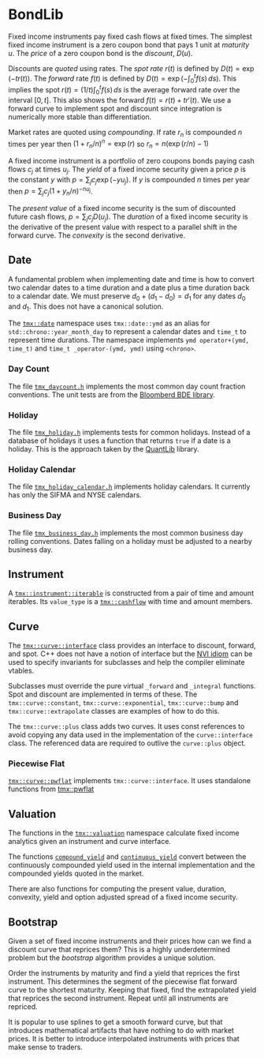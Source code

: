 # BondLib

Fixed income instruments pay fixed cash flows at fixed times.
The simplest fixed income instrument is a zero coupon bond that pays 1 unit at _maturity_ $u$.
The _price_ of a zero coupon bond is the _discount_, $D(u)$.

Discounts are _quoted_ using rates.
The _spot rate_ $r(t)$ is defined
by $D(t) = \exp(-t r(t))$. The _forward_ rate $f(t)$ is
defined by $D(t) = \exp(-\int_0^t f(s)\,ds)$.
This implies the spot $r(t) = (1/t)\int_0^t f(s)\,ds$
is the average forward rate over the interval $[0, t]$.
This also shows the forward $f(t) = r(t) + t r'(t)$.
We use a forward curve to implement spot and discount
since integration is numerically more stable than differentiation.

Market rates are quoted using _compounding_. If rate $r_n$ is compounded
$n$ times per year then $(1 + r_n/n)^n = \exp(r)$
so $r_n = n(\exp(r/n) - 1)$

A fixed income instrument is a portfolio of zero coupons bonds paying cash flows $c_j$ at times $u_j$.
The _yield_ of a fixed income security given a price $p$ is the constant $y$
with $p = \sum_j c_j \exp(-y u_j)$. If $y$ is compounded $n$ times per year
then $p = \sum_j c_j (1 + y_n/n)^{-nu_j}$.

The _present value_ of a fixed income security
is the sum of discounted future cash flows, $p = \sum_j c_j D(u_j)$.
The _duration_ of a fixed income security is the derivative of the present value with respect to a
parallel shift in the forward curve. The _convexity_ is the second derivative.

## Date

A fundamental problem when implementing date and time is how to convert two
calendar dates to a time duration and a date plus a time duration back to a calendar date.
We must preserve $d_0 + (d_1 - d_0) = d_1$ for any dates $d_0$ and $d_1$. 
This does not have a canonical solution.

The [`tmx::date`](tmx_date.h) namespace uses `tmx::date::ymd` as an alias
for `std::chrono::year_month_day` to represent a calendar dates
and `time_t` to represent time durations.
The namespace implements `ymd operator+(ymd, time_t)` and `time_t _operator-(ymd, ymd)`
using `<chrono>`.

### Day Count

The file [`tmx_daycount.h`](tmx_daycount.h) implements the most common day count fraction
conventions. The unit tests are from the [Bloomberd BDE library](https://github.com/bloomberg/bde).

### Holiday

The file [`tmx_holiday.h`](tmx_holiday.h) implements tests for common holidays.
Instead of a database of holidays it uses a function that returns `true` if a date is a holiday.
This is the approach taken by the [QuantLib](https://www.quantlib.org/) library.

### Holiday Calendar

The file [`tmx_holiday_calendar.h`](tmx_holiday_calendar.h) implements holiday calendars.
It currently has only the SIFMA and NYSE calendars.

### Business Day

The file [`tmx_business_day.h`](tmx_business_day.h) implements the most common business day 
rolling conventions. Dates falling on a holiday must be adjusted to a nearby business day.

## Instrument

A [`tmx::instrument::iterable`](tmx_instrument.h) is constructed
from a pair of time and amount iterables.
Its `value_type` is a [`tmx::cashflow`](tmx_cash_flow.h) with time and amount members.

## Curve

The [`tmx::curve::interface`](tmx_curve.h#:~:text=class%20interface) class provides an interface to
discount, forward, and spot. C++ does not have
a notion of interface but the 
[NVI idiom](https://en.wikibooks.org/wiki/More_C%2B%2B_Idioms/Non-Virtual_Interface)
can be used to specify invariants for subclasses and help the compiler eliminate vtables.

Subclasses must override the pure virtual `_forward` and `_integral` functions.
Spot and discount are implemented in terms of these.
The `tmx::curve::constant`, `tmx::curve::exponential`, `tmx::curve::bump`
and `tmx::curve::extrapolate` classes
are examples of how to do this.

The `tmx::curve::plus` class adds two curves. It uses const references to avoid copying
any data used in the implementation of the `curve::interface` class. 
The referenced data are required to outlive the `curve::plus` object.

### Piecewise Flat

[`tmx::curve::pwflat`](tmx_curve_pwflat.h) implements `tmx::curve::interface`. 
It uses standalone functions from [tmx::pwflat](tmx_pwflat.h)

## Valuation

The functions in the [`tmx::valuation`](tmx_valuation.h) namespace calculate 
fixed income analytics given an instrument and curve interface.

The functions [`compound_yield`](tmx_valuation.h#:~:text=compound_yield) 
and [`continuous_yield`](tmx_valuation.h#:~:text=continuous_yield) convert between
the continuously compounded yield used in the internal implementation
and the compounded yields quoted in the market.

There are also functions for computing the present value, duration, convexity, yield
and option adjusted spread of a fixed income security.

## Bootstrap

Given a set of fixed income instruments and their prices how can we find a discount curve
that reprices them? This is a highly underdetermined problem but the _bootstrap_ algorithm
provides a unique solution.

Order the instruments by maturity and find a yield that reprices the first instrument.
This determines the segment of the piecewise flat forward curve to the shortest maturity.
Keeping that fixed, find the extrapolated yield that reprices the second instrument.
Repeat until all instruments are repriced.

It is popular to use splines to get a smooth forward curve, but that introduces
mathematical artifacts that have nothing to do with market prices.
It is better to introduce interpolated instruments with prices that
make sense to traders.

<!---
Let $T$ be a totally ordered set of trading times.

Let $\Omega$ be the set of all possible outcomes. 

A set of subsets of $\Omega$ is an _algebra_ if it is closed under complement and union.
For $\omega\in\Omega$ let $`\overline{\omega} = \cap\{A\in\mathcal{A}\mid\omega\in A\}`$ be the _atom_ containing $\omega$.
Let $`\overline{\mathcal{A}} = \{\overline{\omega}\mid \omega\in\Omega\}`$ be the set of atoms of $\mathcal{A}$.
The atoms of an algebra form a partition of $\Omega$ and represent partial information.

A function $X\colon\Omega\to\boldsymbol{R}$ is $\mathcal{A}$-_measurable_ 
if and only if it is constant on the atoms of $\mathcal{A}$.
We write this as $`X\colon\overline{\mathcal{A}}\to\boldsymbol{R}`$.

Let $`(\mathcal{A}_t)_{t\in T}`$, be finite algebras on $\Omega$ representing information available at time $t\in T$.

Let $I$ be the set of market instruments.

Let $X_t\colon\overline{\mathcal{A_t}}\to\boldsymbol{R}^I$ be the prices of instruments at time $t\in T$.

Let $C_t\colon\overline{\mathcal{A_t}}\to\boldsymbol{R}^I$ be the cash flows of instruments at time $t\in T$.

There is no arbitrage if there exist a positive measures $D_t$ on $\mathcal{A}_t$ such that

$$
X_t D_t = (X_u D_u + \sum_{t < s \le u} C_s D_s)|_{\mathcal{A}_t}, \quad t < u. \label{eq1}
$$

A _repurchase agreement_, $f_t$, is an instrument with price $1$ at time $t$ and cash flow $\exp(f_t\,dt)$ at time $t+dt$.

The _canonical deflator_ is $D_t = \exp(-\int_0^t f_s\,ds)P$ where $P$ is a probability measure on $\Omega$.

A _stopping time_ is a random variable $\tau:\Omega\to T$ such that $`\{\tau \le t\} \in \mathcal{A}_t`$ for all $t\in T$.
The algebra $`\mathcal{A}_\tau = \{A\subseteq\Omega\mid A\cap\{\tau \le t\}\in\mathcal{A}_t, t\in T\}`$.
If trading times and algebras are finite then $\mathcal{A}_\tau$ is the partition
$`\{\{\tau = t\}\mid t\in T\}`$.

A _trading strategy_ is a finite sequence $(\tau_j, \Gamma_j)$ of strictly increasing stopping times $\tau_j$
and trades $\Gamma_j\colon\mathcal{A}_{\tau_j}\to(\boldsymbol{R}^I)^*$.
The _position_ at time $t$ is $`\Delta_t = \sum_{\tau_j < t} \Gamma_j = \sum_{s < t} \Gamma_s`$
where $`\Gamma_s(\omega) = \sum_j \Gamma_j(\omega)1(\tau_j(\omega) = s)`$.

The _value_, or _mark-to-market_, of a trading strategy at time $t$ is $V_t = (\Delta_t + \Gamma_t)\cdot X_t$.

The _amount_ $`A_t = \Delta_t\cdot C_t - \Gamma_t\cdot X_t`$ shows up in the trading account at time $t$.

These definitions imply

$$
V_t D_t = (V_u D_u + \sum_{t < s \le u} A_s D_s)|_{\mathcal{A}_t}, \quad t < u. \label{eq2}
$$

An _instrument_ is a sequence $(\upsilon_j, c_j)$ of strictly increasing stopping times $\upsilon_j$ and payments 
$`c_j\colon\mathcal{A}_{\upsilon_j}\to\boldsymbol{R}`$.

## Bond pricing and analytics.

## Forward values

The forward over the interval $[t, u]$ i

## Datetime

Every analytics library needs to convert a real world date and time
to a floating point number representing time in years and back again. 

A _clock_ has a starting point (or epoch) and a tick rate.
We use the _time point_ [`time_t`](https://en.cppreference.com/w/c/chrono/time_t) for this,
an unsigned integer with epoch midnight January 1, 1970 
[UTC](https://www.ipses.com/eng/in-depth-analysis/standard-of-time-definition/)
with a tick rate of 1 second.

A _duration_ is the difference of clock time points.
the standard library function 
[`difftime`](https://en.cppreference.com/w/c/chrono/difftime)
returns the difference in seconds between two time points as a `double`.
We implement the function `datetime::diffyears` returning the difference
in years by dividing by the number of seconds in a year.
We use the duration `std::chrono::years` to define `datetime::days_per_year`
as the number of days per year. Every day has 86400 = 24 * 60 * 60 seconds
so `datetime::seconds_per_year = 86400 * datetime::days_per_year`.

The function `time_t datetime::add_year(time_t t, double y)` adds `y` years to `t`.
The invariants are `diffyears(add_years(t, y), t) == y`
and `add_years(t0, diffyears(t1, t0) == t1`.

## Date

The type `date::ymd` represents a calendar date with resolution to one day.
Converting a `time_t` to a `date::ymd` depends on the time zone specified
in the `TZ` environment variable. 

// TODO: 
ymd -> (y, m d) -> ymd
add/sub months, days

The functions `ymd date::add_months(ymd d, int m)` and
`ymd date::add_days(ymd d, int d)` add months and days to a date.
The functions `ymd date::add_months(ymd d, int m)` and
`ymd date::add_days(ymd d, int d)` add months and days to a date.

## Discount 

Let $f_t$ to be the _(continuously compounded) forward rate_ at time $t$.
The _stochastic discount_ is $D_t = \int_0^t f_s\,ds$.
The _forward curve_ $f(t)$ is defined by $D(t) = E[D_t] = \int_0^t f(s)\,ds$.

The price at $t$ of a zero coupon bond maturing at $u$ is 
$D_t(u) = E_t[D_u]/D_t = E_t[\exp(-\int_t^u f_t(s) ds)]$,
where $f_t(u)$ is the forward curve at time $t$. Note $f(t) = f_0(t)$.

The _forward yield_ at $t$ defined by $D_t(u) = \exp(-(u - t)y_t(u)$.

The implementation uses [piecewise flat](tmx_curve_pwflat.h) forwards.

## Fixed Income

Fixed cash flows $(u_j, c_j)$ where $u_j$ is the time in years
of the $j$th cash flow and $c_j$ is the amount.

## Value

Present value at $t$ is $\sum_{u_j > t} c_j D_t(u_j)$.

Duration at $t$ is the derivative with respect to a parallel shift 
in the forward curve $-\sum_{u_j > t} u_j c_j D_t(u_j)$.

Convexity at $t$ is the second derivative with respect to a parallel shift 
in the forward curve $\sum_{u_j > t} u_j^2 c_j D_t(u_j)$.

Yield is the constant rate that reprices a bond $p(t) = \sum_{u_j > t} c_j \exp(-y(t) (u_j - t))$.

## Bond

A _simple bond_ has indicative data maturity, coupon, frequency (default 2 times per year), and a
day count basis (default 30/360).
The function `tmx::instrument` returns the bond cash flows given the _dated date_.

compounding $(1 + y/n)^n = \exp(f)$

Single call at date and price. Use time-dependent Ho-Lee with constant volatility. 

## Municipal Bond Curve

Municipal bonds are quoted using 5% coupon 10-year non-call par coupons.  
[EMMA](https://emma.msrb.org/ToolsAndResources/ICEYieldCurve?daily=False)
provides daily quotes at maturities for 1 to 30 years.
To construct a forward curve we must determine the option values past 10 years.

Bootstrap  


-->
